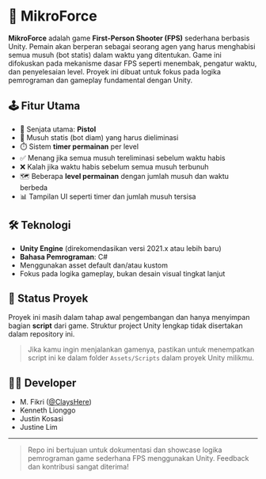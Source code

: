 # 🎯 MikroForce

**MikroForce** adalah game **First-Person Shooter (FPS)** sederhana berbasis Unity. Pemain akan berperan sebagai seorang agen yang harus menghabisi semua musuh (bot statis) dalam waktu yang ditentukan. Game ini difokuskan pada mekanisme dasar FPS seperti menembak, pengatur waktu, dan penyelesaian level. Proyek ini dibuat untuk fokus pada logika pemrograman dan gameplay fundamental dengan Unity.

## 🕹️ Fitur Utama

- 🔫 Senjata utama: **Pistol**
- 🎯 Musuh statis (bot diam) yang harus dieliminasi
- ⏱️ Sistem **timer permainan** per level
- ✅ Menang jika semua musuh tereliminasi sebelum waktu habis
- ❌ Kalah jika waktu habis sebelum semua musuh terbunuh
- 🗺️ Beberapa **level permainan** dengan jumlah musuh dan waktu berbeda
- 📊 Tampilan UI seperti timer dan jumlah musuh tersisa

## 🛠️ Teknologi

- **Unity Engine** (direkomendasikan versi 2021.x atau lebih baru)
- **Bahasa Pemrograman**: C#
- Menggunakan asset default dan/atau kustom
- Fokus pada logika gameplay, bukan desain visual tingkat lanjut

## 🔄 Status Proyek

Proyek ini masih dalam tahap awal pengembangan dan hanya menyimpan bagian **script** dari game. Struktur project Unity lengkap tidak disertakan dalam repository ini.

> Jika kamu ingin menjalankan gamenya, pastikan untuk menempatkan script ini ke dalam folder `Assets/Scripts` dalam proyek Unity milikmu.

## 👨‍💻 Developer

- M. Fikri ([@ClaysHere](https://github.com/ClaysHere))
- Kenneth Lionggo
- Justin Kosasi
- Justine Lim

---

> Repo ini bertujuan untuk dokumentasi dan showcase logika pemrograman game sederhana FPS menggunakan Unity. Feedback dan kontribusi sangat diterima!
